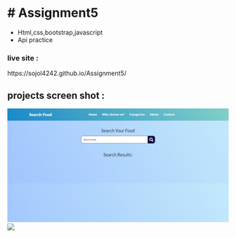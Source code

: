 <h1># Assignment5</h1>

<ul>
<li>Html,css,bootstrap,javascript</li>
<li>Api practice </li>
</ul>

<h3>live site :</h3> https://sojol4242.github.io/Assignment5/

<h2>projects screen shot : </h2>

<img src="screenshot/Screenshot (12).png">
<img src="screenshot/Screenshot (13).png">

